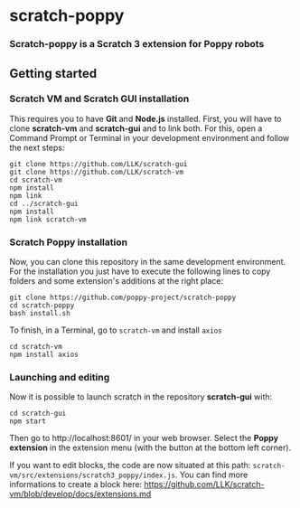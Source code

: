 # scratch-poppy
### Scratch-poppy is a Scratch 3 extension for Poppy robots

## Getting started

### Scratch VM and Scratch GUI installation

This requires you to have **Git** and **Node.js** installed.
First, you will have to clone **scratch-vm** and **scratch-gui** and to link both. For this, open a Command Prompt or Terminal in your development environment and follow the next steps:

    git clone https://github.com/LLK/scratch-gui
    git clone https://github.com/LLK/scratch-vm
    cd scratch-vm
    npm install
    npm link
    cd ../scratch-gui
    npm install
    npm link scratch-vm


### Scratch Poppy installation

Now, you can clone this repository in the same development environment. For the installation you just have to execute the following lines to copy folders and some extension's additions at the right place:

    git clone https://github.com/poppy-project/scratch-poppy
    cd scratch-poppy
    bash install.sh


To finish, in a Terminal, go to `scratch-vm` and install `axios`

    cd scratch-vm
    npm install axios


### Launching and editing

Now it is possible to launch scratch in the repository **scratch-gui** with: 
    
    cd scratch-gui
    npm start

Then go to http://localhost:8601/ in your web browser.
Select the **Poppy extension** in the extension menu (with the button at the bottom left corner).

If you want to edit blocks, the code are now situated  at this path: `scratch-vm/src/extensions/scratch3_poppy/index.js`. You can find more informations to create a block here: https://github.com/LLK/scratch-vm/blob/develop/docs/extensions.md